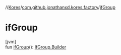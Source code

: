 //[Kores](../../index.md)/[com.github.jonathanxd.kores.factory](index.md)/[ifGroup](if-group.md)

# ifGroup

[jvm]\
fun [ifGroup](if-group.md)(): [IfGroup.Builder](../com.github.jonathanxd.kores.base/-if-group/-builder/index.md)
